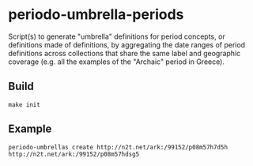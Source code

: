# periodo-umbrella-periods

Script(s) to generate "umbrella" definitions for period concepts, or definitions made of definitions, by aggregating the date ranges of period definitions across collections that share the same label and geographic coverage (e.g. all the examples of the "Archaic" period in Greece).

## Build

```
make init
```

## Example

```
periodo-umbrellas create http://n2t.net/ark:/99152/p08m57h7d5h http://n2t.net/ark:/99152/p08m57hdsg5
```